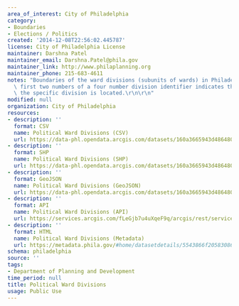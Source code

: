 ```yaml
---
area_of_interest: City of Philadelphia
category:
- Boundaries
- Elections / Politics
created: '2014-12-08T22:56:02.445787'
license: City of Philadelphia License
maintainer: Darshna Patel
maintainer_email: Darshna.Patel@phila.gov
maintainer_link: http://www.philaplanning.org
maintainer_phone: 215-683-4611
notes: "Boundaries of the ward divisions (subunits of wards) in Philadelphia. The\
  \ first two numbers of a four number division identifier indicates the ward in which\
  \ the specific division is located.\r\n\r\n"
modified: null
organization: City of Philadelphia
resources:
- description: ''
  format: CSV
  name: Political Ward Divisions (CSV)
  url: https://data-phl.opendata.arcgis.com/datasets/160a3665943d4864806d7b1399029a04_0.csv
- description: ''
  format: SHP
  name: Political Ward Divisions (SHP)
  url: https://data-phl.opendata.arcgis.com/datasets/160a3665943d4864806d7b1399029a04_0.zip
- description: ''
  format: GeoJSON
  name: Political Ward Divisions (GeoJSON)
  url: https://data-phl.opendata.arcgis.com/datasets/160a3665943d4864806d7b1399029a04_0.geojson
- description: ''
  format: API
  name: Political Ward Divisions (API)
  url: https://services.arcgis.com/fLeGjb7u4uXqeF9q/arcgis/rest/services/Political_Divisions/FeatureServer/0/query?outFields=*&where=1%3D1
- description: ''
  format: HTML
  name: Political Ward Divisions (Metadata)
  url: https://metadata.phila.gov/#home/datasetdetails/5543866f20583086178c4f25/representationdetails/55438ab79b989a05172d0d5c/
schema: philadelphia
source: ''
tags:
- Department of Planning and Development
time_period: null
title: Political Ward Divisions
usage: Public Use
---
```

